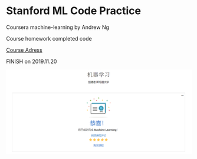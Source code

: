 # Stanford ML Code Practice

Coursera machine-learning by Andrew Ng

Course homework completed code

[Course Adress](https://www.coursera.org/learn/machine-learning/home/info)

FINISH on 2019.11.20

![certificate](https://github.com/ChrisCN97/Stanford-ML-Code-Practice/blob/master/certificate.png)

